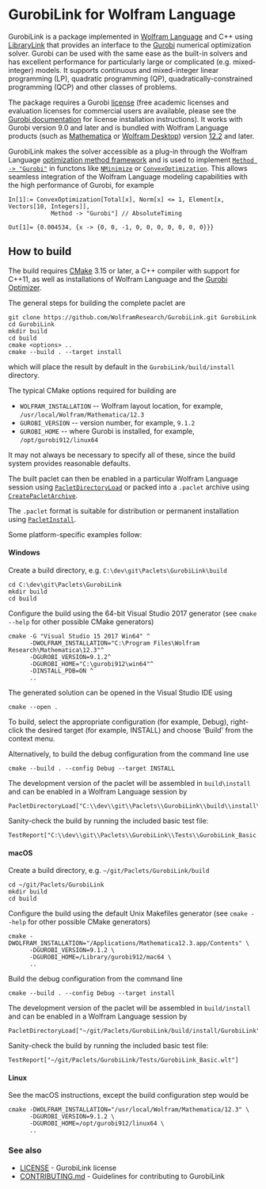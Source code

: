 
# GurobiLink for Wolfram Language

GurobiLink is a package implemented in [Wolfram Language](https://www.wolfram.com/language/) and C++
using [LibraryLink](https://reference.wolfram.com/language/guide/LibraryLink.html) that provides an interface
to the [Gurobi](https://www.gurobi.com/) numerical optimization solver. Gurobi can be used
with the same ease as the built-in solvers and has excellent performance for particularly large or complicated
(e.g. mixed-integer) models. It supports continuous and mixed-integer linear programming (LP),
quadratic programming (QP), quadratically-constrained programming (QCP) and other classes of problems.

The package requires a Gurobi [license](https://reference.wolfram.com/language/workflow/GetALicenseForGUROBI.html)
(free academic licenses and evaluation licenses for commercial users are available, please see the
[Gurobi documentation](https://www.gurobi.com/documentation/quickstart.html) for license installation instructions).
It works with Gurobi version 9.0 and later and is bundled with Wolfram Language products (such as [Mathematica](https://www.wolfram.com/mathematica/)
or [Wolfram Desktop](https://www.wolfram.com/desktop/)) version [12.2](https://writings.stephenwolfram.com/2020/12/launching-version-12-2-of-wolfram-language-mathematica-228-new-functions-and-much-more/) and later.

GurobiLink makes the solver accessible as a plug-in through the Wolfram Language
[optimization method framework](https://reference.wolfram.com/language/OptimizationMethodFramework/tutorial/OptimizationMethodFramework.html)
and is used to implement [`Method -> "Gurobi"`](https://reference.wolfram.com/language/ref/method/GUROBI.html) in functons like [`NMinimize`](https://reference.wolfram.com/language/ref/NMinimize.html) or
[`ConvexOptimization`](https://reference.wolfram.com/language/ref/ConvexOptimization.html). This allows seamless integration of the Wolfram Language modeling capabilities
with the high performance of Gurobi, for example

```
In[1]:= ConvexOptimization[Total[x], Norm[x] <= 1, Element[x, Vectors[10, Integers]],
            Method -> "Gurobi"] // AbsoluteTiming

Out[1]= {0.004534, {x -> {0, 0, -1, 0, 0, 0, 0, 0, 0, 0}}}
```

## How to build

The build requires [CMake](https://cmake.org/) 3.15 or later, a C++ compiler with support for C++11, as well
as installations of Wolfram Language and the [Gurobi Optimizer](https://www.gurobi.com/downloads/gurobi-optimizer-eula/).

The general steps for building the complete paclet are

```
git clone https://github.com/WolframResearch/GurobiLink.git GurobiLink
cd GurobiLink
mkdir build
cd build
cmake <options> ..
cmake --build . --target install
```

which will place the result by default in the `GurobiLink/build/install` directory.

The typical CMake options required for building are

* `WOLFRAM_INSTALLATION` -- Wolfram layout location, for example, `/usr/local/Wolfram/Mathematica/12.3`
* `GUROBI_VERSION` -- version number, for example, `9.1.2`
* `GUROBI_HOME` -- where Gurobi is installed, for example, `/opt/gurobi912/linux64`

It may not always be necessary to specify all of these, since the build system provides reasonable defaults.

The built paclet can then be enabled in a particular Wolfram Language session using
[`PacletDirectoryLoad`](https://reference.wolfram.com/language/ref/PacletDirectoryLoad.html)
or packed into a `.paclet` archive using
[`CreatePacletArchive`](https://reference.wolfram.com/language/ref/CreatePacletArchive.html).

The `.paclet` format is suitable for distribution or permanent installation using
[`PacletInstall`](https://reference.wolfram.com/language/ref/PacletInstall.html).

Some platform-specific examples follow:

#### Windows

Create a build directory, e.g. `C:\dev\git\Paclets\GurobiLink\build`
```
cd C:\dev\git\Paclets\GurobiLink
mkdir build
cd build
```
Configure the build using the 64-bit Visual Studio 2017 generator (see `cmake --help` for
other possible CMake generators)
```
cmake -G "Visual Studio 15 2017 Win64" ^
      -DWOLFRAM_INSTALLATION="C:\Program Files\Wolfram Research\Mathematica\12.3"^
      -DGUROBI_VERSION=9.1.2^
      -DGUROBI_HOME="C:\gurobi912\win64"^
      -DINSTALL_PDB=ON ^
      ..
```
The generated solution can be opened in the Visual Studio IDE using
```
cmake --open .
```
To build, select the appropriate configuration (for example, Debug), right-click
the desired target (for example, INSTALL) and choose 'Build' from the context menu.

Alternatively, to build the debug configuration from the command line use
```
cmake --build . --config Debug --target INSTALL
```
The development version of the paclet will be assembled in `build\install` and can be enabled in a
Wolfram Language session by

```
PacletDirectoryLoad["C:\\dev\\git\\Paclets\\GurobiLink\\build\\install\\GurobiLink"];
```
Sanity-check the build by running the included basic test file:

```
TestReport["C:\\dev\\git\\Paclets\\GurobiLink\\Tests\\GurobiLink_Basic.wlt"]
```

#### macOS

Create a build directory, e.g. `~/git/Paclets/GurobiLink/build`
```
cd ~/git/Paclets/GurobiLink
mkdir build
cd build
```
Configure the build using the default Unix Makefiles generator (see `cmake --help` for
other possible CMake generators)
```
cmake -DWOLFRAM_INSTALLATION="/Applications/Mathematica12.3.app/Contents" \
      -DGUROBI_VERSION=9.1.2 \
      -DGUROBI_HOME=/Library/gurobi912/mac64 \
      ..
```
Build the debug configuration from the command line
```
cmake --build . --config Debug --target install
```
The development version of the paclet will be assembled in `build/install` and can be enabled in a Wolfram Language
session by

```
PacletDirectoryLoad["~/git/Paclets/GurobiLink/build/install/GurobiLink"];
```
Sanity-check the build by running the included basic test file:

```
TestReport["~/git/Paclets/GurobiLink/Tests/GurobiLink_Basic.wlt"]
```

#### Linux

See the macOS instructions, except the build configuration step would be

```
cmake -DWOLFRAM_INSTALLATION="/usr/local/Wolfram/Mathematica/12.3" \
      -DGUROBI_VERSION=9.1.2 \
      -DGUROBI_HOME=/opt/gurobi912/linux64 \
      ..
```

### See also 
 * [LICENSE](LICENSE) - GurobiLink license
 * [CONTRIBUTING.md](CONTRIBUTING.md) - Guidelines for contributing to GurobiLink
